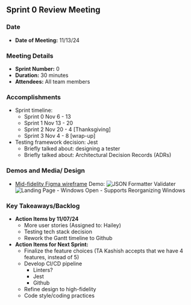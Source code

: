 ## Sprint 0 Review Meeting
### Date
- **Date of Meeting:** 11/13/24

### Meeting Details
- **Sprint Number:** 0
- **Duration:** 30 minutes
- **Attendees:** All team members

### Accomplishments
- Sprint timeline:
  - Sprint 0 Nov 6 - 13
  - Sprint 1 Nov 13 - 20
  - Sprint 2 Nov 20 - 4 [Thanksgiving]
  - Sprint 3 Nov 4 - 8 [wrap-up]
- Testing framework decision: Jest
  - Briefly talked about: designing a tester  
  - Briefly talked about: Architectural Decision Records (ADRs)


### Demos and Media/ Design
- [Mid-fidelity Figma wireframe](https://www.figma.com/design/KDKjlJwomQLX7ZEIHylx7a/Wireframe?node-id=4088-385&t=9MbCajT7BU3fpj1S-1)
  Demo:
  ![JSON Formatter   Validater](https://github.com/user-attachments/assets/a20e5148-6869-4293-bb76-cde2635e3a89)
  ![Landing Page - Windows Open - Supports Reorganizing Windows](https://github.com/user-attachments/assets/09fb0441-6814-415e-8e84-866d67041477)


### Key Takeaways/Backlog
- **Action Items by 11/07/24**
  - More user stories (Assigned to: Hailey)
  - Testing tech stack decision
  - Rework the Gantt timeline to Github
- **Action Items for Next Sprint:**
  - Finalize the feature choices (TA Kashish accepts that we have 4 features, instead of 5)
  - Develop CI/CD pipeline
    - Linters?
    - Jest
    - Github
  - Refine design to high-fidelity
  - Code style/coding practices
